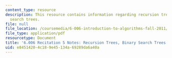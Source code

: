 ```yaml
---
content_type: resource
description: This resource contains information regarding recursion trees, binary
  search trees.
file: null
file_location: /coursemedia/6-006-introduction-to-algorithms-fall-2011/e84514204c189e45134a69289da6a40a_MIT6_006F11_rec05.pdf
file_type: application/pdf
resourcetype: Document
title: '6.006 Recitation 5 Notes: Recursion Trees, Binary Search Trees'
uid: e8451420-4c18-9e45-134a-69289da6a40a
---
```


